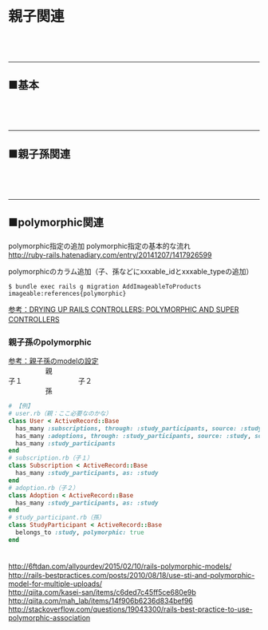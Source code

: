 # 親子関連

　  
　  
- - - 
## ■基本
###
　  
　  
- - - 
## ■親子孫関連
###
　  
　  
- - - 
## ■polymorphic関連
###

polymorphic指定の追加
polymorphic指定の基本的な流れ  
http://ruby-rails.hatenadiary.com/entry/20141207/1417926599  


polymorphicのカラム追加（子、孫などにxxxable_idとxxxable_typeの追加）
```
$ bundle exec rails g migration AddImageableToProducts imageable:references{polymorphic}
```
[参考：DRYING UP RAILS CONTROLLERS: POLYMORPHIC AND SUPER CONTROLLERS](http://pathfindersoftware.com/2008/07/drying-up-rails-controllers-polymorphic-and-super-controllers/)
　  

### 親子孫のpolymorphic
[参考：親子孫のmodelの設定](http://qiita.com/mah_lab/items/14f906b6236d834bef96)  
　　　　　 親  
子１　　　　　　　　子２  
　　　　　 孫  
```ruby
# 【例】
# user.rb（親：ここ必要なのかな）
class User < ActiveRecord::Base
  has_many :subscriptions, through: :study_participants, source: :study, source_type: 'Subscription'
  has_many :adoptions, through: :study_participants, source: :study, source_type: 'Adoption'
  has_many :study_participants
end
# subscription.rb（子１）
class Subscription < ActiveRecord::Base
  has_many :study_participants, as: :study
end
# adoption.rb（子２）
class Adoption < ActiveRecord::Base
  has_many :study_participants, as: :study
end
# study_participant.rb（孫）
class StudyParticipant < ActiveRecord::Base
  belongs_to :study, polymorphic: true
end
```



　  
http://6ftdan.com/allyourdev/2015/02/10/rails-polymorphic-models/  　  
http://rails-bestpractices.com/posts/2010/08/18/use-sti-and-polymorphic-model-for-multiple-uploads/  
http://qiita.com/kasei-san/items/c6ded7c45ff5ce680e9b  
http://qiita.com/mah_lab/items/14f906b6236d834bef96  
http://stackoverflow.com/questions/19043300/rails-best-practice-to-use-polymorphic-association  
